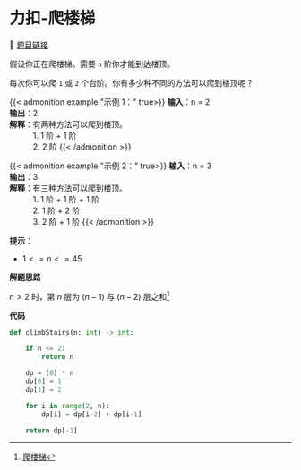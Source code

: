 # 力扣-爬楼梯

    
:link: [题目链接](https://leetcode.cn/problems/climbing-stairs)

假设你正在爬楼梯。需要 `n` 阶你才能到达楼顶。

每次你可以爬 `1` 或 `2` 个台阶。你有多少种不同的方法可以爬到楼顶呢？

{{< admonition example "示例 1：" true>}}
**输入**：n = 2<br>
**输出**：2<br>
**解释**：有两种方法可以爬到楼顶。<br>
&emsp;&emsp;&emsp;1. 1 阶 + 1 阶<br>
&emsp;&emsp;&emsp;2. 2 阶
{{< /admonition >}}

{{< admonition example "示例 2：" true>}}
**输入**：n = 3<br>
**输出**：3<br>
**解释**：有三种方法可以爬到楼顶。<br>
&emsp;&emsp;&emsp;1. 1 阶 + 1 阶 + 1 阶<br>
&emsp;&emsp;&emsp;2. 1 阶 + 2 阶<br>
&emsp;&emsp;&emsp;3. 2 阶 + 1 阶
{{< /admonition >}}

**提示**：

- $1 <= n <= 45$

**解题思路**

$n>2$ 时，第 $n$ 层为 $(n-1)$ 与 $(n-2)$ 层之和[^1]

**代码**

```python
def climbStairs(n: int) -> int:

    if n <= 2:
        return n

    dp = [0] * n
    dp[0] = 1
    dp[1] = 2

    for i in range(2, n):
        dp[i] = dp[i-2] + dp[i-1]

    return dp[-1]
```

[^1]: [爬楼梯](https://leetcode.cn/problems/climbing-stairs/solutions/2004541/by-wang-chen-sw-tt41)









